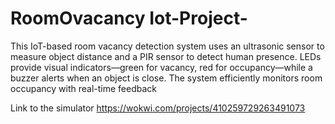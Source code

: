 # RoomOvacancy Iot-Project-
 This IoT-based room vacancy detection system uses an ultrasonic sensor to measure object distance and a PIR sensor to detect human presence. LEDs provide visual indicators—green for vacancy, red for occupancy—while a buzzer alerts when an object is close. The system efficiently monitors room occupancy with real-time feedback

Link to the simulator 
https://wokwi.com/projects/410259729263491073
